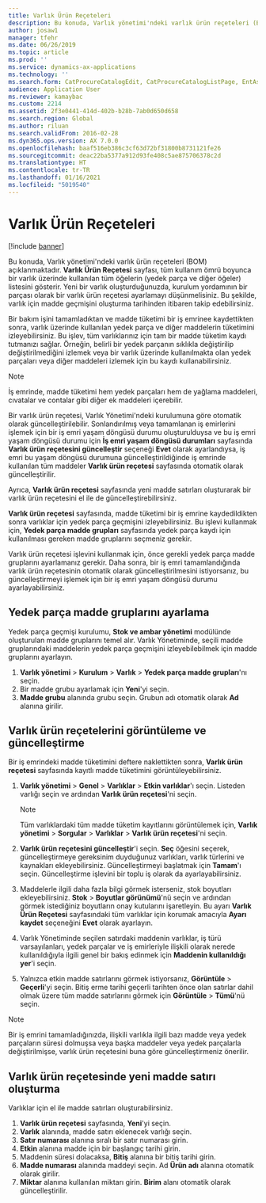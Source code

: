 ```yaml
---
title: Varlık Ürün Reçeteleri
description: Bu konuda, Varlık yönetimi'ndeki varlık ürün reçeteleri (BOM) açıklanmaktadır.
author: josaw1
manager: tfehr
ms.date: 06/26/2019
ms.topic: article
ms.prod: ''
ms.service: dynamics-ax-applications
ms.technology: ''
ms.search.form: CatProcureCatalogEdit, CatProcureCatalogListPage, EntAssetStandardSparePartsItemGroup, EntAssetObjectBOM
audience: Application User
ms.reviewer: kamaybac
ms.custom: 2214
ms.assetid: 2f3e0441-414d-402b-b28b-7ab0d650d658
ms.search.region: Global
ms.author: riluan
ms.search.validFrom: 2016-02-28
ms.dyn365.ops.version: AX 7.0.0
ms.openlocfilehash: baaf516eb386c3cf63d72bf31800b8731121fe26
ms.sourcegitcommit: deac22ba5377a912d93fe408c5ae875706378c2d
ms.translationtype: HT
ms.contentlocale: tr-TR
ms.lasthandoff: 01/16/2021
ms.locfileid: "5019540"
---
```

# <a name="asset-boms"></a>Varlık Ürün Reçeteleri

[!include [banner](../../includes/banner.md)]

 

Bu konuda, Varlık yönetimi'ndeki varlık ürün reçeteleri (BOM) açıklanmaktadır. **Varlık Ürün Reçetesi** sayfası, tüm kullanım ömrü boyunca bir varlık üzerinde kullanılan tüm öğelerin (yedek parça ve diğer öğeler) listesini gösterir. Yeni bir varlık oluşturduğunuzda, kurulum yordamının bir parçası olarak bir varlık ürün reçetesi ayarlamayı düşünmelisiniz. Bu şekilde, varlık için madde geçmişini oluşturma tarihinden itibaren takip edebilirsiniz.

Bir bakım işini tamamladıktan ve madde tüketimi bir iş emrinee kaydettikten sonra, varlık üzerinde kullanılan yedek parça ve diğer maddelerin tüketimini izleyebilirsiniz. Bu işlev, tüm varlıklarınız için tam bir madde tüketim kaydı tutmanızı sağlar. Örneğin, belirli bir yedek parçanın sıklıkla değiştirilip değiştirilmediğini izlemek veya bir varlık üzerinde kullanılmakta olan yedek parçaları veya diğer maddeleri izlemek için bu kaydı kullanabilirsiniz.

> [!NOTE]
> İş emrinde, madde tüketimi hem yedek parçaları hem de yağlama maddeleri, cıvatalar ve contalar gibi diğer ek maddeleri içerebilir.

Bir varlık ürün reçetesi, Varlık Yönetimi'ndeki kurulumuna göre otomatik olarak güncelleştirilebilir. Sonlandırılmış veya tamamlanan iş emirlerini işlemek için bir iş emri yaşam döngüsü durumu oluşturulduysa ve bu iş emri yaşam döngüsü durumu için **İş emri yaşam döngüsü durumları** sayfasında **Varlık ürün reçetesini güncelleştir** seçeneği **Evet** olarak ayarlandıysa, iş emri bu yaşam döngüsü durumuna güncelleştirildiğinde iş emrinde kullanılan tüm maddeler **Varlık ürün reçetesi** sayfasında otomatik olarak güncelleştirilir. 


Ayrıca, **Varlık ürün reçetesi** sayfasında yeni madde satırları oluşturarak bir varlık ürün reçetesini el ile de güncelleştirebilirsiniz.

**Varlık ürün reçetesi** sayfasında, madde tüketimi bir iş emrine kaydedildikten sonra varlıklar için yedek parça geçmişini izleyebilirsiniz. Bu işlevi kullanmak için, **Yedek parça madde grupları** sayfasında yedek parça kaydı için kullanılması gereken madde gruplarını seçmeniz gerekir.

Varlık ürün reçetesi işlevini kullanmak için, önce gerekli yedek parça madde gruplarını ayarlamanız gerekir. Daha sonra, bir iş emri tamamlandığında varlık ürün reçetesinin otomatik olarak güncelleştirilmesini istiyorsanız, bu güncelleştirmeyi işlemek için bir iş emri yaşam döngüsü durumu ayarlayabilirsiniz. 


## <a name="set-up-spare-parts-item-groups"></a>Yedek parça madde gruplarını ayarlama

Yedek parça geçmişi kurulumu, **Stok ve ambar yönetimi** modülünde oluşturulan madde gruplarını temel alır. Varlık Yönetiminde, seçili madde gruplarındaki maddelerin yedek parça geçmişini izleyebilebilmek için madde gruplarını ayarlayın.

1. **Varlık yönetimi** \> **Kurulum** \> **Varlık** \> **Yedek parça madde grupları**'nı seçin.
2. Bir madde grubu ayarlamak için **Yeni**'yi seçin.
3. **Madde grubu** alanında grubu seçin. Grubun adı otomatik olarak **Ad** alanına girilir.

## <a name="view-and-update-asset-boms"></a>Varlık ürün reçetelerini görüntüleme ve güncelleştirme

Bir iş emrindeki madde tüketimini deftere naklettikten sonra, **Varlık ürün reçetesi** sayfasında kayıtlı madde tüketimini görüntüleyebilirsiniz.

1. **Varlık yönetimi** \> **Genel** \> **Varlıklar** \> **Etkin varlıklar**'ı seçin. Listeden varlığı seçin ve ardından **Varlık ürün reçetesi**'ni seçin.

    > [!NOTE]
    > Tüm varlıklardaki tüm madde tüketim kayıtlarını görüntülemek için, **Varlık yönetimi** \> **Sorgular** \> **Varlıklar** \> **Varlık ürün reçetesi**'ni seçin.

2. **Varlık ürün reçetesini güncelleştir**'i seçin. **Seç** öğesini seçerek, güncelleştirmeye gereksinim duyduğunuz varlıkları, varlık türlerini ve kaynakları ekleyebilirsiniz. Güncelleştirmeyi başlatmak için **Tamam**'ı seçin. Güncelleştirme işlevini bir toplu iş olarak da ayarlayabilirsiniz.
3. Maddelerle ilgili daha fazla bilgi görmek isterseniz, stok boyutları ekleyebilirsiniz. **Stok** \> **Boyutlar görünümü**'nü seçin ve ardından görmek istediğiniz boyutların onay kutularını işaretleyin. Bu ayarı **Varlık Ürün Reçetesi** sayfasındaki tüm varlıklar için korumak amacıyla **Ayarı kaydet** seçeneğini **Evet** olarak ayarlayın.
4. Varlık Yönetiminde seçilen satırdaki maddenin varlıklar, iş türü varsayılanları, yedek parçalar ve iş emirleriyle ilişkili olarak nerede kullanıldığıyla ilgili genel bir bakış edinmek için **Maddenin kullanıldığı yer**'i seçin. 
5. Yalnızca etkin madde satırlarını görmek istiyorsanız, **Görüntüle** \> **Geçerli**'yi seçin. Bitiş erme tarihi geçerli tarihten önce olan satırlar dahil olmak üzere tüm madde satırlarını görmek için **Görüntüle** \> **Tümü**'nü seçin.

> [!NOTE]
> Bir iş emrini tamamladığınızda, ilişkili varlıkla ilgili bazı madde veya yedek parçaların süresi dolmuşsa veya başka maddeler veya yedek parçalarla değiştirilmişse, varlık ürün reçetesini buna göre güncelleştirmeniz önerilir.

## <a name="create-a-new-item-line-in-an-asset-bom"></a>Varlık ürün reçetesinde yeni madde satırı oluşturma

Varlıklar için el ile madde satırları oluşturabilirsiniz.

1. **Varlık ürün reçetesi** sayfasında, **Yeni**'yi seçin.
2. **Varlık** alanında, madde satırı eklenecek varlığı seçin.
3. **Satır numarası** alanına sıralı bir satır numarası girin.
4. **Etkin** alanına madde için bir başlangıç tarihi girin.
5. Maddenin süresi dolacaksa, **Bitiş** alanına bir bitiş tarihi girin.
6. **Madde numarası** alanında maddeyi seçin. Ad **Ürün adı** alanına otomatik olarak girilir.
7. **Miktar** alanına kullanılan miktarı girin. **Birim** alanı otomatik olarak güncelleştirilir.
